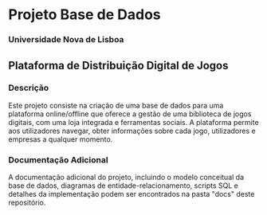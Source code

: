 
# Projeto Base de Dados
### Universidade Nova de Lisboa

## Plataforma de Distribuição Digital de Jogos

### Descrição
Este projeto consiste na criação de uma base de dados para uma plataforma online/offline que oferece a gestão de uma biblioteca de jogos digitais, com uma loja integrada e ferramentas sociais. A plataforma permite aos utilizadores navegar, obter informações sobre cada jogo, utilizadores e empresas a qualquer momento.

### Documentação Adicional
A documentação adicional do projeto, incluindo o modelo conceitual da base de dados, diagramas de entidade-relacionamento, scripts SQL e detalhes da implementação podem ser encontrados na pasta "docs" deste repositório.

